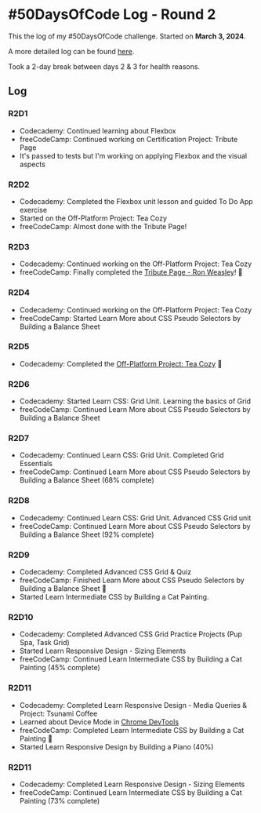 # #50DaysOfCode Log - Round 2 

This the log of my #50DaysOfCode challenge. Started on **March 3, 2024**.

A more detailed log can be found [here](round2-log.md). 

Took a 2-day break between days 2 & 3 for health reasons. 

## Log

### R2D1 
- Codecademy: Continued learning about Flexbox 
- freeCodeCamp: Continued working on Certification Project: Tribute Page
- It's passed to tests but I'm working on applying Flexbox and the visual aspects

### R2D2
- Codecademy: Completed the Flexbox unit lesson and guided To Do App exercise
- Started on the Off-Platform Project: Tea Cozy 
- freeCodeCamp: Almost done with the Tribute Page! 

### R2D3
- Codecademy: Continued working on the Off-Platform Project: Tea Cozy
- freeCodeCamp: Finally completed the [Tribute Page - Ron Weasley](https://github.com/ornellion/tribute-page-ron-weasley)! 🎉

### R2D4 
- Codecademy: Continued working on the Off-Platform Project: Tea Cozy
- freeCodeCamp: Started Learn More about CSS Pseudo Selectors by Building a Balance Sheet

### R2D5 
- Codecademy: Completed the [Off-Platform Project: Tea Cozy](https://github.com/ornellion/codecademy-tea-cozy) 🎉

### R2D6 
- Codecademy: Started Learn CSS: Grid Unit. Learning the basics of Grid 
- freeCodeCamp: Continued Learn More about CSS Pseudo Selectors by Building a Balance Sheet

### R2D7
- Codecademy: Continued Learn CSS: Grid Unit. Completed Grid Essentials  
- freeCodeCamp: Continued Learn More about CSS Pseudo Selectors by Building a Balance Sheet (68% complete)

### R2D8 
- Codecademy: Continued Learn CSS: Grid Unit. Advanced CSS Grid unit 
- freeCodeCamp: Continued Learn More about CSS Pseudo Selectors by Building a Balance Sheet (92% complete)

### R2D9
- Codecademy: Completed Advanced CSS Grid & Quiz 
- freeCodeCamp: Finished Learn More about CSS Pseudo Selectors by Building a Balance Sheet 🎉
- Started Learn Intermediate CSS by Building a Cat Painting.

### R2D10
- Codecademy: Completed Advanced CSS Grid Practice Projects (Pup Spa, Task Grid)
- Started Learn Responsive Design - Sizing Elements 
- freeCodeCamp: Continued Learn Intermediate CSS by Building a Cat Painting (45% complete)

### R2D11 
- Codecademy: Completed Learn Responsive Design - Media Queries & Project: Tsunami Coffee 
- Learned about Device Mode in [Chrome DevTools](https://developer.chrome.com/docs/devtools/device-mode)
- freeCodeCamp: Completed Learn Intermediate CSS by Building a Cat Painting 🎉
- Started Learn Responsive Design by Building a Piano (40%)

### R2D11 
- Codecademy: Completed Learn Responsive Design - Sizing Elements 
- freeCodeCamp: Continued Learn Intermediate CSS by Building a Cat Painting (73% complete)
